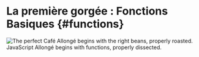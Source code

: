 # La première gorgée : Fonctions Basiques {#functions}

![The perfect Café Allongé begins with the right beans, properly roasted. JavaScript Allongé begins with functions, properly dissected.](images/leaf-roaster.jpg)
